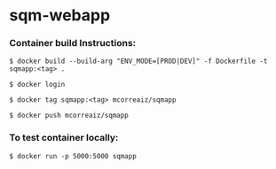 # sqm-webapp



### Container build Instructions:
```
$ docker build --build-arg "ENV_MODE=[PROD|DEV]" -f Dockerfile -t sqmapp:<tag> .

$ docker login

$ docker tag sqmapp:<tag> mcorreaiz/sqmapp

$ docker push mcorreaiz/sqmapp
```
  

### To test container locally:

`$ docker run -p 5000:5000 sqmapp`